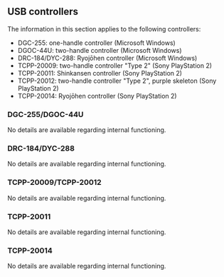 ## USB controllers

The information in this section applies to the following controllers:

- DGC-255: one-handle controller (Microsoft Windows)
- DGOC-44U: two-handle controller (Microsoft Windows)
- DRC-184/DYC-288: Ryojōhen controller (Microsoft Windows)
- TCPP-20009: two-handle controller "Type 2" (Sony PlayStation 2)
- TCPP-20011: Shinkansen controller (Sony PlayStation 2)
- TCPP-20012: two-handle controller "Type 2", purple skeleton (Sony PlayStation 2)
- TCPP-20014: Ryojōhen controller (Sony PlayStation 2)

### DGC-255/DGOC-44U

No details are available regarding internal functioning.

### DRC-184/DYC-288

No details are available regarding internal functioning.

### TCPP-20009/TCPP-20012

No details are available regarding internal functioning.

### TCPP-20011

No details are available regarding internal functioning.

### TCPP-20014

No details are available regarding internal functioning.
